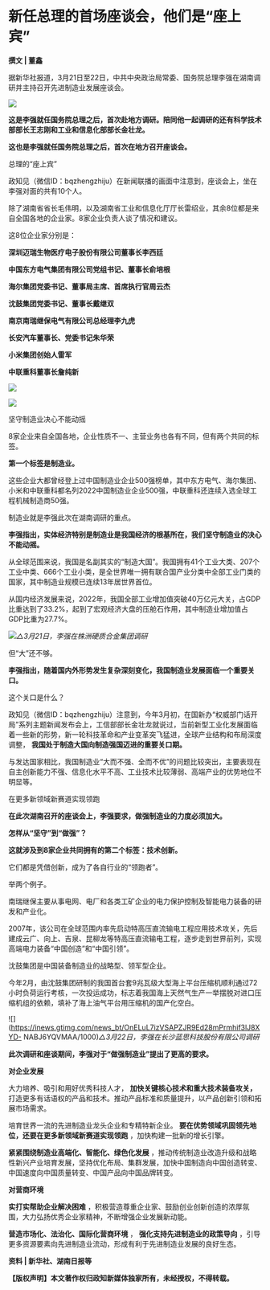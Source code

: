 # 新任总理的首场座谈会，他们是“座上宾”

**撰文 | 董鑫**

据新华社报道，3月21日至22日，中共中央政治局常委、国务院总理李强在湖南调研并主持召开先进制造业发展座谈会。

![](https://inews.gtimg.com/news_bt/ONVEqyPPNOEQJZTcIboEj_c9dZTJSXBD6KBf0Vg__4vIMAA/1000)

**这是李强就任国务院总理之后，首次赴地方调研。陪同他一起调研的还有科学技术部部长王志刚和工业和信息化部部长金壮龙。**

**这也是李强就任国务院总理之后，首次在地方召开座谈会。**

总理的“座上宾”

政知见（微信ID：bqzhengzhiju）在新闻联播的画面中注意到，座谈会上，坐在李强对面的共有10个人。

除了湖南省省长毛伟明，以及湖南省工业和信息化厅厅长雷绍业，其余8位都是来自全国各地的企业家。8家企业负责人谈了情况和建议。

这8位企业家分别是：

**深圳迈瑞生物医疗电子股份有限公司董事长李西廷**

**中国东方电气集团有限公司党组书记、董事长俞培根**

**海尔集团党委书记、董事局主席、首席执行官周云杰**

**沈鼓集团党委书记、董事长戴继双**

**南京南瑞继保电气有限公司总经理李九虎**

**长安汽车董事长、党委书记朱华荣**

**小米集团创始人雷军**

**中联重科董事长詹纯新**

![](https://inews.gtimg.com/news_bt/OsvVcGBqfIVvu4Z6PZ8AbJAGURisFEFVEesgUwwWfLK60AA/1000)

![](https://inews.gtimg.com/news_bt/OuAeJz70vj0ataOU2gH9UQzUaW0HE-08F4knQJVNBo1XQAA/1000)

坚守制造业决心不能动摇

8家企业来自全国各地，企业性质不一、主营业务也各有不同，但有两个共同的标签。

**第一个标签是制造业。**

这些企业大都曾经登上过中国制造业企业500强榜单，其中东方电气、海尔集团、小米和中联重科都名列2022中国制造业企业500强，中联重科还连续入选全球工程机械制造商50强。

制造业就是李强此次在湖南调研的重点。

**李强指出，实体经济特别是制造业是我国经济的根基所在，我们坚守制造业的决心不能动摇。**

从全球范围来说，我国是名副其实的“制造大国”。我国拥有41个工业大类、207个工业中类、666个工业小类，是全世界唯一拥有联合国产业分类中全部工业门类的国家，其中制造业规模已连续13年居世界首位。

从国内经济发展来说，2022年，我国全部工业增加值突破40万亿元大关，占GDP比重达到了33.2%，起到了宏观经济大盘的压舱石作用，其中制造业增加值占GDP比重为27.7%。

![](https://inews.gtimg.com/news_bt/O8-5axMg7SjgbZGUc4aR3_Kzu6RYgTJ_O8EayXb4PInxQAA/1000)_△3月21日，李强在株洲硬质合金集团调研_

但“大”还不够。

**李强指出，随着国内外形势发生复杂深刻变化，我国制造业发展面临一个重要关口。**

这个关口是什么？

政知见（微信ID：bqzhengzhiju）注意到，今年3月初，在国新办“权威部门话开局”系列主题新闻发布会上，工信部部长金壮龙就说过，当前新型工业化发展面临着一些新的形势，新一轮科技革命和产业变革突飞猛进，全球产业结构和布局深度调整，
**我国处于制造大国向制造强国迈进的重要关口期。**

与发达国家相比，我国制造业“大而不强、全而不优”的问题比较突出，主要表现在自主创新能力不强、信息化水平不高、工业技术比较薄弱、高端产业的优势地位不明显等。

在更多新领域新赛道实现领跑

**在此次湖南召开的座谈会上，李强要求，做强制造业的力度必须加大。**

**怎样从“坚守”到“做强”？**

**这就涉及到8家企业共同拥有的第二个标签：技术创新。**

它们都是凭借创新，成为了各自行业的“领跑者”。

举两个例子。

南瑞继保主要从事电网、电厂和各类工矿企业的电力保护控制及智能电力装备的研发和产业化。

2007年，该公司在全球范围内率先启动特高压直流输电工程应用技术攻关，先后建成云广、向上、吉泉、昆柳龙等特高压直流输电工程，逐步走到世界前列，实现高端电力装备“中国创造”和“中国引领”。

沈鼓集团是中国装备制造业的战略型、领军型企业。

今年2月，由沈鼓集团研制的我国首台套9兆瓦级大型海上平台压缩机顺利通过72小时负荷运行考核，一次投运成功，标志着我国海上天然气生产一举摆脱对进口压缩机组的依赖，填补了海上油气平台用压缩机的国产化空白。

![](https://inews.gtimg.com/news_bt/OnELuL7izVSAPZJR9Ed28mPrmhif3lJ8XYD-
NABJ6YQVMAA/1000)_△3月22日，李强在长沙蓝思科技股份有限公司调研_

**此次调研和座谈期间，李强对于“做强制造业”提出了更高的要求。**

**对企业发展**

大力培养、吸引和用好优秀科技人才， **加快关键核心技术和重大技术装备攻关，**
打造更多有话语权的产品和技术。推动产品标准和质量提升，以产品创新引领和拓展市场需求。

培育世界一流的先进制造业龙头企业和专精特新企业。 **要在优势领域巩固领先地位，还要在更多新领域新赛道实现领跑** ，加快构建一批新的增长引擎。

**紧紧围绕制造业高端化、智能化、绿色化发展**
，推动传统制造业改造升级和战略性新兴产业培育发展，坚持优化布局、集群发展，加快中国制造向中国创造转变、中国速度向中国质量转变、中国产品向中国品牌转变。

**对营商环境**

**实打实帮助企业解决困难** ，积极营造尊重企业家、鼓励创业创新创造的浓厚氛围，大力弘扬优秀企业家精神，不断增强企业发展新动能。

**营造市场化、法治化、国际化营商环境** ， **强化支持先进制造业的政策导向**
，引导更多资源要素向先进制造业流动，形成有利于先进制造业发展的良好生态。

**资料 | 新华社、湖南日报等**

**【版权声明】本文著作权归政知新媒体独家所有，未经授权，不得转载。**

